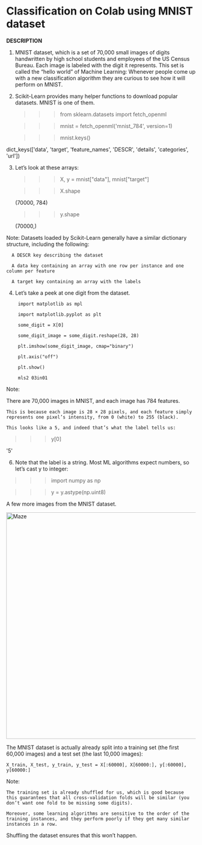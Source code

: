 #  Classification on Colab using MNIST dataset


**DESCRIPTION**

1. MNIST dataset, which is a set of 70,000 small images of digits
handwritten by high school students and employees of the US Census Bureau.
Each image is labeled with the digit it represents.
This set is called the “hello world” of Machine Learning:
Whenever people come up with a new classification algorithm they are curious to see how it will perform on MNIST.

2. Scikit-Learn provides many helper functions to download popular datasets. MNIST is one of them.

    >>> from sklearn.datasets import fetch_openml
    
    >>> mnist = fetch_openml('mnist_784', version=1)
    
    >>> mnist.keys()
    
dict_keys(['data', 'target', 'feature_names', 'DESCR', 'details',
               'categories', 'url'])

3. Let’s look at these arrays:

    >>> X, y = mnist["data"], mnist["target"]
    
    >>> X.shape
     
    (70000, 784)
    
    >>> y.shape
   
    (70000,)
    
    
Note:
  Datasets loaded by Scikit-Learn generally have a similar dictionary   structure, including the following:
  
      A DESCR key describing the dataset
      
      A data key containing an array with one row per instance and one column per feature
      
      A target key containing an array with the labels
      
4. Let’s take a peek at one digit from the dataset.

        import matplotlib as mpl

        import matplotlib.pyplot as plt

        some_digit = X[0]

        some_digit_image = some_digit.reshape(28, 28)

        plt.imshow(some_digit_image, cmap="binary")

        plt.axis("off")

        plt.show()

        mls2 03in01


Note:

  There are 70,000 images in MNIST, and each image has 784 features.
  
    This is because each image is 28 × 28 pixels, and each feature simply represents one pixel’s intensity, from 0 (white) to 255 (black).
    
    This looks like a 5, and indeed that’s what the label tells us:

>>> y[0]

'5'
    
6. Note that the label is a string. Most ML algorithms expect numbers, so let’s cast y to integer:

>>> import numpy as np

>>> y = y.astype(np.uint8)


A few more images from the MNIST dataset.

<img width="600" alt="Maze" src="https://user-images.githubusercontent.com/109574120/216806352-5420be15-b78f-4a56-a867-07004026baed.png">

The MNIST dataset is actually already split into a training set (the first 60,000 images) and a test set (the last 10,000 images):

    X_train, X_test, y_train, y_test = X[:60000], X[60000:], y[:60000], y[60000:]
    
Note:

    The training set is already shuffled for us, which is good because this guarantees that all cross-validation folds will be similar (you don’t want one fold to be missing some digits).
    
    Moreover, some learning algorithms are sensitive to the order of the training instances, and they perform poorly if they get many similar instances in a row.
Shuffling the dataset ensures that this won’t happen.
